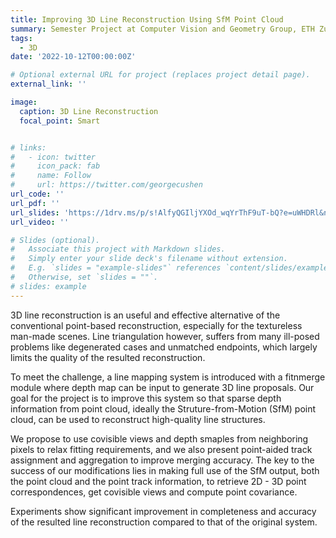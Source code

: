 ```yaml
---
title: Improving 3D Line Reconstruction Using SfM Point Cloud
summary: Semester Project at Computer Vision and Geometry Group, ETH Zurich
tags:
  - 3D
date: '2022-10-12T00:00:00Z'

# Optional external URL for project (replaces project detail page).
external_link: ''

image:
  caption: 3D Line Reconstruction
  focal_point: Smart


# links:
#   - icon: twitter
#     icon_pack: fab
#     name: Follow
#     url: https://twitter.com/georgecushen
url_code: ''
url_pdf: ''
url_slides: 'https://1drv.ms/p/s!AlfyQGIljYXOd_wqYrThF9uT-bQ?e=uWHDRl&nav=eyJzSWQiOjM1OSwiY0lkIjo0NDgzMzY2ODF9'
url_video: ''

# Slides (optional).
#   Associate this project with Markdown slides.
#   Simply enter your slide deck's filename without extension.
#   E.g. `slides = "example-slides"` references `content/slides/example-slides.md`.
#   Otherwise, set `slides = ""`.
# slides: example
---
```


3D line reconstruction is an useful and effective alternative of the conventional point-based reconstruction, especially for the textureless man-made scenes. Line triangulation however, suffers from many ill-posed problems like degenerated cases
and unmatched endpoints, which largely limits the quality of the resulted reconstruction. 


To meet the challenge, a line mapping system is introduced with a fitnmerge module where depth map can be input to generate 3D line proposals. Our goal for the project is to improve this system so that sparse depth information from point cloud, ideally the Struture-from-Motion (SfM) point cloud, can be used to reconstruct high-quality line structures. 


We propose to use covisible views and depth smaples from neighboring pixels to relax fitting requirements, and we also present point-aided track assignment and aggregation to improve merging accuracy. The key to the success of our modifications lies in making full use of the SfM output, both the point cloud and the point track information, to retrieve 2D - 3D point correspondences, get covisible views and compute point covariance. 


Experiments show significant improvement in completeness and accuracy of the resulted line reconstruction compared to that of
the original system.
